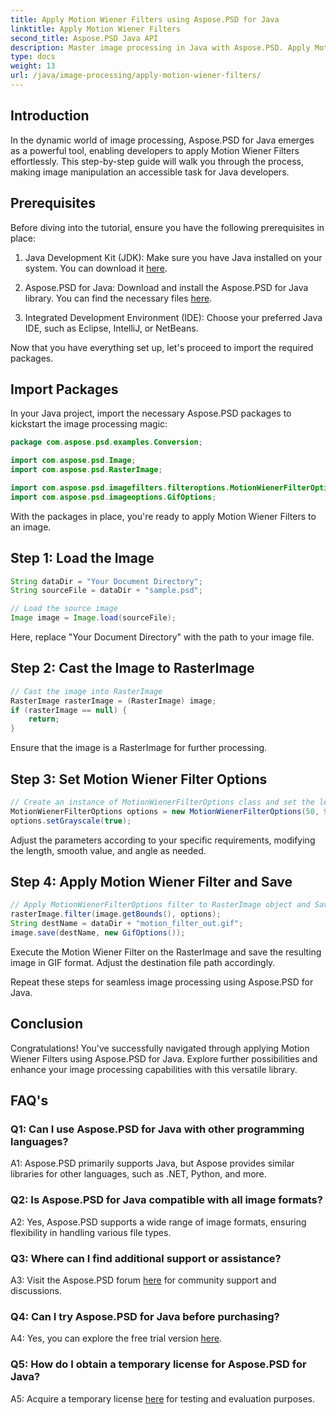 ```yaml
---
title: Apply Motion Wiener Filters using Aspose.PSD for Java
linktitle: Apply Motion Wiener Filters
second_title: Aspose.PSD Java API
description: Master image processing in Java with Aspose.PSD. Apply Motion Wiener Filters effortlessly using our step-by-step guide.
type: docs
weight: 13
url: /java/image-processing/apply-motion-wiener-filters/
---
```

## Introduction

In the dynamic world of image processing, Aspose.PSD for Java emerges as a powerful tool, enabling developers to apply Motion Wiener Filters effortlessly. This step-by-step guide will walk you through the process, making image manipulation an accessible task for Java developers.

## Prerequisites

Before diving into the tutorial, ensure you have the following prerequisites in place:

1. Java Development Kit (JDK): Make sure you have Java installed on your system. You can download it [here](https://www.oracle.com/java/technologies/javase-downloads.html).

2. Aspose.PSD for Java: Download and install the Aspose.PSD for Java library. You can find the necessary files [here](https://releases.aspose.com/psd/java/).

3. Integrated Development Environment (IDE): Choose your preferred Java IDE, such as Eclipse, IntelliJ, or NetBeans.

Now that you have everything set up, let's proceed to import the required packages.

## Import Packages

In your Java project, import the necessary Aspose.PSD packages to kickstart the image processing magic:

```java
package com.aspose.psd.examples.Conversion;

import com.aspose.psd.Image;
import com.aspose.psd.RasterImage;

import com.aspose.psd.imagefilters.filteroptions.MotionWienerFilterOptions;
import com.aspose.psd.imageoptions.GifOptions;
```

With the packages in place, you're ready to apply Motion Wiener Filters to an image.

## Step 1: Load the Image

```java
String dataDir = "Your Document Directory";
String sourceFile = dataDir + "sample.psd";

// Load the source image
Image image = Image.load(sourceFile);
```

Here, replace "Your Document Directory" with the path to your image file.

## Step 2: Cast the Image to RasterImage

```java
// Cast the image into RasterImage
RasterImage rasterImage = (RasterImage) image;
if (rasterImage == null) {
    return;
}
```

Ensure that the image is a RasterImage for further processing.

## Step 3: Set Motion Wiener Filter Options

```java
// Create an instance of MotionWienerFilterOptions class and set the length, smooth value, and angle.
MotionWienerFilterOptions options = new MotionWienerFilterOptions(50, 9, 90);
options.setGrayscale(true);
```

Adjust the parameters according to your specific requirements, modifying the length, smooth value, and angle as needed.

## Step 4: Apply Motion Wiener Filter and Save

```java
// Apply MotionWienerFilterOptions filter to RasterImage object and Save the resultant image
rasterImage.filter(image.getBounds(), options);
String destName = dataDir + "motion_filter_out.gif";
image.save(destName, new GifOptions());
```

Execute the Motion Wiener Filter on the RasterImage and save the resulting image in GIF format. Adjust the destination file path accordingly.

Repeat these steps for seamless image processing using Aspose.PSD for Java.

## Conclusion

Congratulations! You've successfully navigated through applying Motion Wiener Filters using Aspose.PSD for Java. Explore further possibilities and enhance your image processing capabilities with this versatile library.

## FAQ's

### Q1: Can I use Aspose.PSD for Java with other programming languages?

A1: Aspose.PSD primarily supports Java, but Aspose provides similar libraries for other languages, such as .NET, Python, and more.

### Q2: Is Aspose.PSD for Java compatible with all image formats?

A2: Yes, Aspose.PSD supports a wide range of image formats, ensuring flexibility in handling various file types.

### Q3: Where can I find additional support or assistance?

A3: Visit the Aspose.PSD forum [here](https://forum.aspose.com/c/psd/34) for community support and discussions.

### Q4: Can I try Aspose.PSD for Java before purchasing?

A4: Yes, you can explore the free trial version [here](https://releases.aspose.com/).

### Q5: How do I obtain a temporary license for Aspose.PSD for Java?

A5: Acquire a temporary license [here](https://purchase.aspose.com/temporary-license/) for testing and evaluation purposes.
